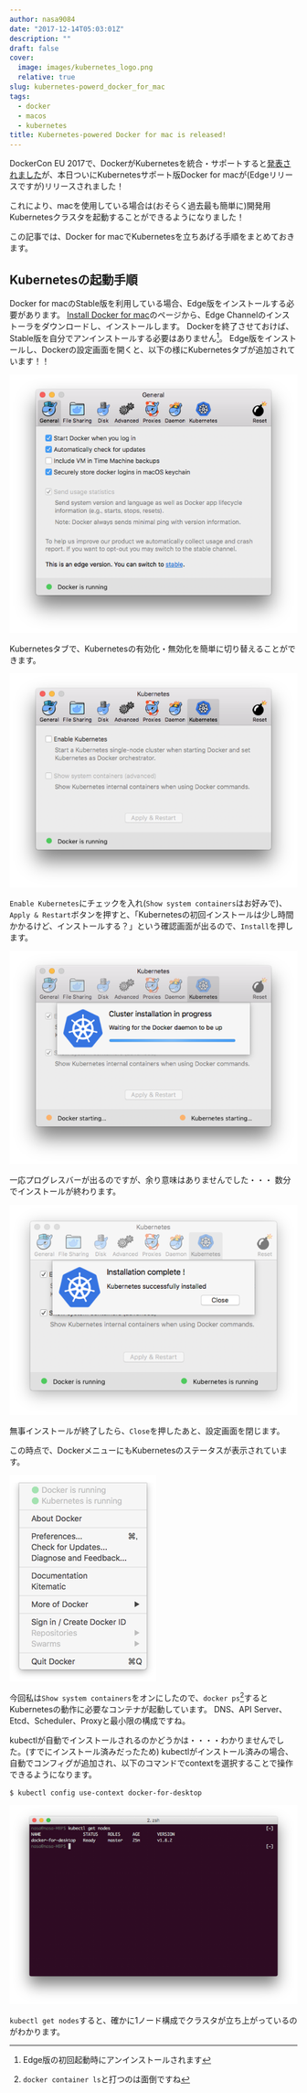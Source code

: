 ```yaml
---
author: nasa9084
date: "2017-12-14T05:03:01Z"
description: ""
draft: false
cover:
  image: images/kubernetes_logo.png
  relative: true
slug: kubernetes-powerd_docker_for_mac
tags:
  - docker
  - macos
  - kubernetes
title: Kubernetes-powered Docker for mac is released!
---
```



DockerCon EU 2017で、DockerがKubernetesを統合・サポートすると[発表されました](http://www.publickey1.jp/blog/17/dockerkubernetesdockercon_eu_2017.html)が、本日ついにKubernetesサポート版Docker for macが(Edgeリリースですが)リリースされました！

これにより、macを使用している場合は(おそらく過去最も簡単に)開発用Kubernetesクラスタを起動することができるようになりました！

この記事では、Docker for macでKubernetesを立ちあげる手順をまとめておきます。

## Kubernetesの起動手順
Docker for macのStable版を利用している場合、Edge版をインストールする必要があります。
[Install Docker for mac](https://docs.docker.com/docker-for-mac/install/)のページから、Edge Channelのインストーラをダウンロードし、インストールします。
Dockerを終了させておけば、Stable版を自分でアンインストールする必要はありません[^uninstall_stable]。
Edge版をインストールし、Dockerの設定画面を開くと、以下の様にKubernetesタブが追加されています！！

![Docker設定画面(General)](images/docker-preference-general.png)

Kubernetesタブで、Kubernetesの有効化・無効化を簡単に切り替えることができます。

![Docker設定画面(Kubernetes)](images/docker-preference-kubernetes.png)

`Enable Kubernetes`にチェックを入れ(`Show system containers`はお好みで)、`Apply & Restart`ボタンを押すと、「Kubernetesの初回インストールは少し時間かかるけど、インストールする？」という確認画面が出るので、`Install`を押します。

![docker-preference-progress-kubernetes](images/docker-preference-progress-kubernetes.png)

一応プログレスバーが出るのですが、余り意味はありませんでした・・・
数分でインストールが終わります。

![docker-preference-done-kubernetes](images/docker-preference-done-kubernetes.png)

無事インストールが終了したら、`Close`を押したあと、設定画面を閉じます。

この時点で、DockerメニューにもKubernetesのステータスが表示されています。

![docker-menu-kubernetes-is-running](images/docker-menu-kubernetes-is-running.png)

今回私は`Show system containers`をオンにしたので、`docker ps`[^docker_ps]するとKubernetesの動作に必要なコンテナが起動しています。
DNS、API Server、Etcd、Scheduler、Proxyと最小限の構成ですね。

kubectlが自動でインストールされるのかどうかは・・・・わかりませんでした。(すでにインストール済みだったため)
kubectlがインストール済みの場合、自動でコンフィグが追加され、以下のコマンドでcontextを選択することで操作できるようになります。

```
$ kubectl config use-context docker-for-desktop
```

![docker-kubectl-get-nodes](images/docker-kubectl-get-nodes.png)

`kubectl get nodes`すると、確かに1ノード構成でクラスタが立ち上がっているのがわかります。

[^uninstall_stable]: Edge版の初回起動時にアンインストールされます
[^docker_ps]: `docker container ls`と打つのは面倒ですね

